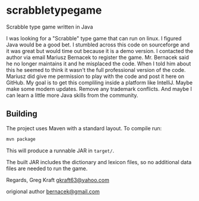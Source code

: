 # scrabbletypegame
Scrabble type game written in Java

 I was looking for a "Scrabble" type game that can run on linux. I figured Java would be a good bet. I stumbled across this code on sourceforge and it was great but would time out because it is a demo version.  I contacted the author via email Mariusz Bernacek to register the game. Mr. Bernacek said he no longer maintains it and he misplaced the code. When I told him about this he seemed to think it wasn't the full professional version of the code.
Mariusz did give me permission to play with the code and post it here on GitHub. My goal is to get this compliling inside a platform like IntelliJ. Maybe make some modern updates. Remove any trademark conflicts. And maybe I can learn a little more Java skills from the community.

## Building

The project uses Maven with a standard layout. To compile run:

```bash
mvn package
```

This will produce a runnable JAR in `target/`.

The built JAR includes the dictionary and lexicon files, so no additional data
files are needed to run the game.

Regards,
Greg Kraft
gkraft63@yahoo.com

origional author
bernacek@gmail.com

  
